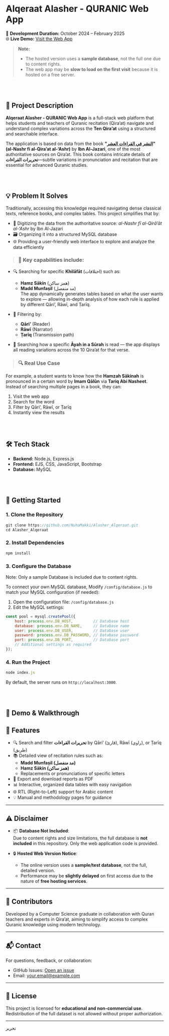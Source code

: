 # Alqeraat Alasher - QURANIC Web App

📅 **Development Duration:** October 2024 – February 2025  
🌐 **Live Demo:** [Visit the Web App](https://your-hosted-web-link.com)

> **Note:**  
> - The hosted version uses a **sample database**, not the full one due to content rights.  
> - The web app may be **slow to load on the first visit** because it is hosted on a free server.

<br><br>

## 📌 Project Description

**Alqeraat Alasher - QURANIC Web App** is a full-stack web platform that helps students and teachers of Quranic recitation (Qira’at) navigate and understand complex variations across the **Ten Qira’at** using a structured and searchable interface.

The application is based on data from the book **"[النشر في القراءات العشر](https://shamela.ws/book/22642)" (al-Nashr fi al-Qira’at al-‘Ashr)** by **Ibn Al-Jazari**, one of the most authoritative sources on Qira’at. This book contains intricate details of **تحريرات القراءات**—subtle variations in pronunciation and recitation that are essential for advanced Quranic studies.


<br><br>

## 💡 Problem It Solves

Traditionally, accessing this knowledge required navigating dense classical texts, reference books, and complex tables. This project simplifies that by:

- 📘 Digitizing the data from the authoritative source: *al-Nashr fī al-Qirā’āt al-‘Ashr* by Ibn Al-Jazari
- 🗃️ Organizing it into a structured MySQL database
- 🌐 Providing a user-friendly web interface to explore and analyze the data efficiently


> ### 🔧 Key capabilities include:

- 🔍 Searching for specific **Khilāfāt** (اختلافات) such as:
  - **Hamz Sākin** (همز ساكن)
  - **Madd Munfaṣil** (مد منفصل)  
  The app dynamically generates tables based on what the user wants to explore — allowing in-depth analysis of how each rule is applied by different Qāri’, Rāwī, and Ṭarīq.

- 🧭 Filtering by:
  - **Qāri’** (Reader)
  - **Rāwī** (Narrator)
  - **Ṭarīq** (Transmission path)

- 📖 Searching how a specific **Āyah in a Sūrah** is read — the app displays all reading variations across the 10 Qira’at for that verse.



> ### 🔍 Real Use Case

For example, a student wants to know how the **Hamzah Sākinah** is pronounced in a certain word by **Imam Qālūn** via **Tariq Abi Nasheet**. Instead of searching multiple pages in a book, they can:

1. Visit the web app
2. Search for the word
3. Filter by Qāri’, Rāwī, or Ṭarīq
4. Instantly view the results

<br><br>
## 🛠️ Tech Stack

- **Backend:** Node.js, Express.js  
- **Frontend:** EJS, CSS, JavaScript, Bootstrap  
- **Database:** MySQL


<br><br>

## 🚀 Getting Started

### 1. Clone the Repository

```javascript
git clone https://github.com/NuhaMakki/Alasher_Alqeraat.git
cd Alasher_Alqeraat
```

### 2. Install Dependencies
```javascript
npm install
```

### 3. Configure the Database
Note: Only a sample Database is included due to content rights.

To connect your own MySQL database, Modify `/config/database.js` to match your MySQL configuration (if needed):

1. Open the configuration file: `/config/database.js`
2. Edit the MySQL settings:

```javascript
const pool = mysql.createPool({
    host: process.env.DB_HOST,         // Database host
    database: process.env.DB_NAME,     // Database name
    user: process.env.DB_USER,         // Database user
    password: process.env.DB_PASSWORD, // Database password
    port: process.env.DB_PORT,         // Database port
    // Additional settings as required
});
```


### 4. Run the Project
```javascript
node index.js
```

By default, the server runs on `http://localhost:3000`.


<br><br>

## 🎥 Demo & Walkthrough




## 📖 Features

- 🔍 Search and filter **تحريرات القراءات** by Qāri’ (قارئ), Rāwī (راوي), or Ṭarīq (طريق)
- 📚 Detailed view of recitation rules such as:
  - **Madd Munfaṣil (مد منفصل)**
  - **Hamz Sākin (همز ساكن)**
  - Replacements or pronunciations of specific letters
- 📑 Export and download reports as PDF
- 📊 Interactive, organized data tables with easy navigation
- 🌐 RTL (Right-to-Left) support for Arabic content
- 💡 Manual and methodology pages for guidance

---

## ⚠️ Disclaimer

- 📦 **Database Not Included**:  
  Due to content rights and size limitations, the full database is **not included** in this repository. Only the web application code is provided.

- 🔒 **Hosted Web Version Notice**:  
  - The online version uses a **sample/test database**, not the full, detailed version.
  - Performance may be **slightly delayed** on first access due to the nature of **free hosting services**.

---

## 🤝 Contributors

Developed by a Computer Science graduate in collaboration with Quran teachers and experts in Qira’at, aiming to simplify access to complex Quranic knowledge using modern technology.

---

## 📬 Contact

For questions, feedback, or collaboration:

- GitHub Issues: [Open an issue](https://github.com/your-username/QURANICWebDevelopment/issues)
- Email: your.email@example.com

---

## 📄 License

This project is licensed for **educational and non-commercial use**. Redistribution of the full dataset is not allowed without proper authorization.

---


تحرير


